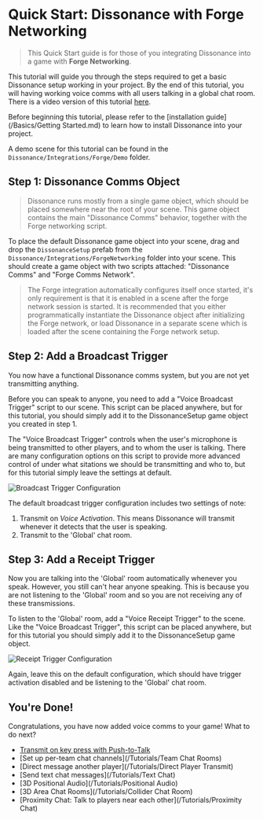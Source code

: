 # Quick Start: Dissonance with Forge Networking

> This Quick Start guide is for those of you integrating Dissonance into a game with **Forge Networking**.

This tutorial will guide you through the steps required to get a basic Dissonance setup working in your project. By the end of this tutorial, you will having working voice comms with all users talking in a global chat room. There is a video version of this tutorial [here](TODO).

Before beginning this tutorial, please refer to the [installation guide](/Basics/Getting Started.md) to learn how to install Dissonance into your project.

A demo scene for this tutorial can be found in the `Dissonance/Integrations/Forge/Demo` folder.

## Step 1: Dissonance Comms Object

> Dissonance runs mostly from a single game object, which should be placed somewhere near the root of your scene. This game object contains the main "Dissonance Comms" behavior, together with the Forge networking script.

To place the default Dissonance game object into your scene, drag and drop the `DissonanceSetup` prefab from the `Dissonance/Integrations/ForgeNetworking` folder into your scene. This should create a game object with two scripts attached: "Dissonance Comms" and "Forge Comms Network".

> The Forge integration automatically configures itself once started, it's only requirement is that it is enabled in a scene after the forge network session is started. It is recommended that you either programmatically instantiate the Dissonance object after initializing the Forge network, or load Dissonance in a separate scene which is loaded after the scene containing the Forge network setup.

## Step 2: Add a Broadcast Trigger

You now have a functional Dissonance comms system, but you are not yet transmitting anything.

Before you can speak to anyone, you need to add a "Voice Broadcast Trigger" script to our scene. This script can be placed anywhere, but for this tutorial, you should simply add it to the DissonanceSetup game object you created in step 1.

The "Voice Broadcast Trigger" controls when the user's microphone is being transmitted to other players, and to whom the user is talking. There are many configuration options on this script to provide more advanced control of under what sitations we should be transmitting and who to, but for this tutorial simply leave the settings at default.

![Broadcast Trigger Configuration](/images/VoiceBroadcastTrigger_Default.png)

The default broadcast trigger configuration includes two settings of note:
1. Transmit on *Voice Activation*. This means Dissonance will transmit whenever it detects that the user is speaking.
2. Transmit to the 'Global' chat room.

## Step 3: Add a Receipt Trigger

Now you are talking into the 'Global' room automatically whenever you speak. However, you still can't hear anyone speaking. This is because you are not listening to the 'Global' room and so you are not receiving any of these transmissions.

To listen to the 'Global' room, add a "Voice Receipt Trigger" to the scene. Like the "Voice Broadcast Trigger", this script can be placed anywhere, but for this tutorial you should simply add it to the DissonanceSetup game object.

![Receipt Trigger Configuration](/images/VoiceReceiptTrigger_Default.png)

Again, leave this on the default configuration, which should have trigger activation disabled and be listening to the 'Global' chat room.

## You're Done!

Congratulations, you have now added voice comms to your game! What to do next?

* [Transmit on key press with Push-to-Talk](/Tutorials/Push-to-Talk)
* [Set up per-team chat channels](/Tutorials/Team Chat Rooms)
* [Direct message another player](/Tutorials/Direct Player Transmit)
* [Send text chat messages](/Tutorials/Text Chat)
* [3D Positional Audio](/Tutorials/Positional Audio)
* [3D Area Chat Rooms](/Tutorials/Collider Chat Room)
* [Proximity Chat: Talk to players near each other](/Tutorials/Proximity Chat)